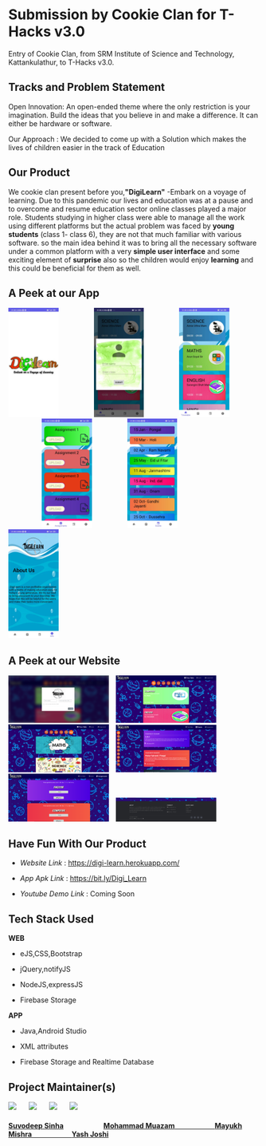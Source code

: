 # Submission by Cookie Clan for T-Hacks v3.0
Entry of Cookie Clan, from SRM Institute of Science and Technology, Kattankulathur, to T-Hacks v3.0.

<h2 align= "left"><b>Tracks and Problem Statement</b></h2>

Open Innovation: An open-ended theme where the only restriction is your imagination. Build the ideas that you believe in and make a difference. It can either be hardware or software.

Our Approach : We decided to come up with a Solution which makes the lives of children easier in the track of Education


<h2 align= "left"><b>Our Product</b></h2>

We cookie clan present before you,<b>"DigiLearn"</b> -Embark on a voyage of learning. Due to this pandemic our lives and education was at a pause and to overcome and resume education sector online classes played a major role. Students studying in higher class were able to manage all the work using different platforms but the actual problem was faced by <b>young students</b> (class 1- class 6), they are not that much familiar with various software.
so the main idea behind it was to bring all the necessary software under a common platform with a very <b>simple user interface</b> and some exciting element of <b>surprise</b> also so the children would enjoy <b>learning</b> and this could be beneficial for them as well.

<h2 align= "left"><b>A Peek at our App</b></h2>

<p align="left">
<img width=20% src="App/ScreenshotsApp/ScreenshotApp1.jpeg"> &ensp;&ensp;&ensp;&ensp;&ensp;&ensp;&ensp;&ensp;&ensp;
<img width=20% src="App/ScreenshotsApp/ScreenshotApp3.jpeg"> &ensp;&ensp;&ensp;&ensp;&ensp;&ensp;&ensp;&ensp;&ensp; 
<img width=20% src="App/ScreenshotsApp/ScreenshotApp2.jpeg"> &ensp;&ensp;&ensp;&ensp;&ensp;&ensp;&ensp;&ensp;&ensp;
<img width=20% src="App/ScreenshotsApp/ScreenshotApp4.jpeg"> &ensp;&ensp;&ensp;&ensp;&ensp;&ensp;&ensp;&ensp;&ensp;
<img width=20% src="App/ScreenshotsApp/ScreenshotApp5.jpeg"> &ensp;&ensp;&ensp;&ensp;&ensp;&ensp;&ensp;&ensp;&ensp;
<img width=20% src="App/ScreenshotsApp/ScreenshotApp6.jpeg"> &ensp;&ensp;&ensp;&ensp;&ensp;&ensp;&ensp;&ensp;&ensp;
</p>

<h2 align= "left"><b>A Peek at our Website</b></h2>

<p align="left">
<img width=40% src="Web/ScreenshotsWeb/ScreenshotWeb1.PNG"> &ensp;
<img width=40% src="Web/ScreenshotsWeb/ScreenshotWeb2.PNG"> &ensp;
<img width=40% src="Web/ScreenshotsWeb/ScreenshotWeb3.PNG"> &ensp;
<img width=40% src="Web/ScreenshotsWeb/ScreenshotWeb4.PNG"> &ensp;
<img width=40% src="Web/ScreenshotsWeb/ScreenshotWeb5.PNG"> &ensp;
<img width=40% src="Web/ScreenshotsWeb/ScreenshotWeb6.PNG"> &ensp;
</p>

<h2 align= "left"><b>Have Fun With Our Product</b></h2>

- *Website Link* : https://digi-learn.herokuapp.com/

- *App Apk Link* : https://bit.ly/Digi_Learn

- *Youtube Demo Link* : Coming Soon

<h2 align= "left"><b>Tech Stack Used</b></h2>

**WEB**

- eJS,CSS,Bootstrap

- jQuery,notifyJS

- NodeJS,expressJS

- Firebase Storage

**APP**

- Java,Android Studio

- XML attributes

- Firebase Storage and Realtime Database


<h2 align= "left"><b>Project Maintainer(s)</b></h2>

<p align="left">
<img width=20% src="https://avatars1.githubusercontent.com/u/52796258">&ensp;&ensp;&ensp;
<img width=20% src="https://avatars1.githubusercontent.com/u/60972077?s=400&u=575a434cf1a609203192f76977ac73892adeadbb&v=4">&ensp;&ensp;&ensp;
<img width=20% src="https://avatars3.githubusercontent.com/u/61306993?s=400&u=e6e5493d2bdad021b552221de8c7575d7c58bf40&v=4">&ensp;&ensp;&ensp;
<img width=20% src="https://avatars3.githubusercontent.com/u/52818067?s=400&u=4347e9d0856b8e884693dc6d7762ae4e1eefd38a&v=4">&ensp;&ensp;&ensp;

</p>
<a href="https://github.com/Suvoo">
<h4 align="left"><b>Suvodeep Sinha</b></a>&ensp;&ensp;&ensp;&ensp;&ensp;&ensp;&ensp;&ensp;&ensp;&ensp;&ensp;
<a href="https://github.com/mm1025web"><b>Mohammad Muazam</b>&ensp;&ensp;&ensp;&ensp;&ensp;&ensp;&ensp;&ensp;&ensp;&ensp;&ensp;
<a href="https://github.com/mm7104"><b>Mayukh Mishra</b>&ensp;&ensp;&ensp;&ensp;&ensp;&ensp;&ensp;&ensp;&ensp;&ensp;&ensp;
<a href="https://github.com/yashjoshi007"><b>Yash Joshi</b>
  
  </h4></a>
